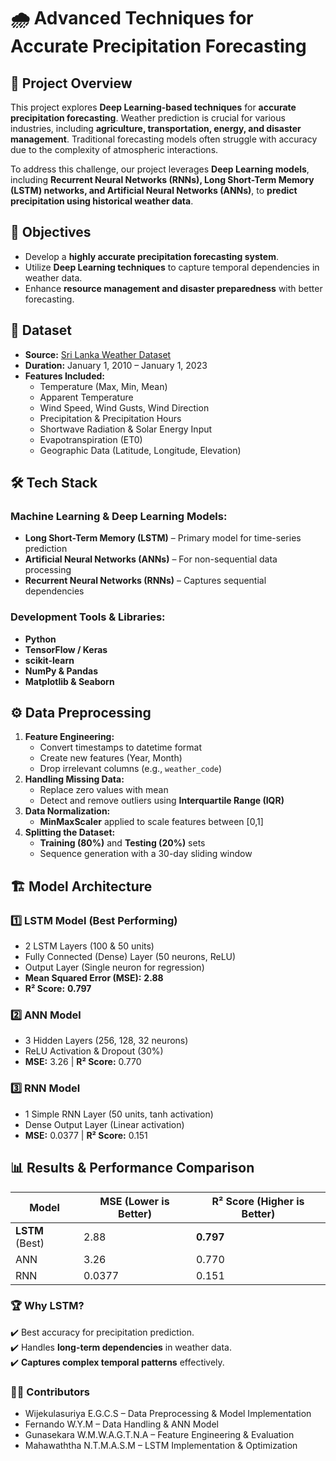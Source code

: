 # 🌧️ Advanced Techniques for Accurate Precipitation Forecasting

## 📌 Project Overview  
This project explores **Deep Learning-based techniques** for **accurate precipitation forecasting**. Weather prediction is crucial for various industries, including **agriculture, transportation, energy, and disaster management**. Traditional forecasting models often struggle with accuracy due to the complexity of atmospheric interactions.  

To address this challenge, our project leverages **Deep Learning models**, including **Recurrent Neural Networks (RNNs), Long Short-Term Memory (LSTM) networks, and Artificial Neural Networks (ANNs)**, to **predict precipitation using historical weather data**.  

## 🎯 Objectives  
- Develop a **highly accurate precipitation forecasting system**.  
- Utilize **Deep Learning techniques** to capture temporal dependencies in weather data.  
- Enhance **resource management and disaster preparedness** with better forecasting.  

## 🔬 Dataset  
- **Source:** [Sri Lanka Weather Dataset](https://www.kaggle.com/datasets/rasulmah/sri-lanka-weather-dataset)  
- **Duration:** January 1, 2010 – January 1, 2023  
- **Features Included:**  
  - Temperature (Max, Min, Mean)  
  - Apparent Temperature  
  - Wind Speed, Wind Gusts, Wind Direction  
  - Precipitation & Precipitation Hours  
  - Shortwave Radiation & Solar Energy Input  
  - Evapotranspiration (ET0)  
  - Geographic Data (Latitude, Longitude, Elevation)  

## 🛠️ Tech Stack  
### **Machine Learning & Deep Learning Models:**  
- **Long Short-Term Memory (LSTM)** – Primary model for time-series prediction  
- **Artificial Neural Networks (ANNs)** – For non-sequential data processing  
- **Recurrent Neural Networks (RNNs)** – Captures sequential dependencies  

### **Development Tools & Libraries:**  
- **Python**  
- **TensorFlow / Keras**  
- **scikit-learn**  
- **NumPy & Pandas**  
- **Matplotlib & Seaborn**  

## ⚙️ Data Preprocessing  
1. **Feature Engineering:**  
   - Convert timestamps to datetime format  
   - Create new features (Year, Month)  
   - Drop irrelevant columns (e.g., `weather_code`)  
2. **Handling Missing Data:**  
   - Replace zero values with mean  
   - Detect and remove outliers using **Interquartile Range (IQR)**  
3. **Data Normalization:**  
   - **MinMaxScaler** applied to scale features between [0,1]  
4. **Splitting the Dataset:**  
   - **Training (80%)** and **Testing (20%)** sets  
   - Sequence generation with a 30-day sliding window  

## 🏗️ Model Architecture  
### **1️⃣ LSTM Model (Best Performing)**
- 2 LSTM Layers (100 & 50 units)  
- Fully Connected (Dense) Layer (50 neurons, ReLU)  
- Output Layer (Single neuron for regression)  
- **Mean Squared Error (MSE):** **2.88**  
- **R² Score:** **0.797**  

### **2️⃣ ANN Model**
- 3 Hidden Layers (256, 128, 32 neurons)  
- ReLU Activation & Dropout (30%)  
- **MSE:** 3.26 | **R² Score:** 0.770  

### **3️⃣ RNN Model**
- 1 Simple RNN Layer (50 units, tanh activation)  
- Dense Output Layer (Linear activation)  
- **MSE:** 0.0377 | **R² Score:** 0.151  

## 📊 Results & Performance Comparison  
| Model | MSE (Lower is Better) | R² Score (Higher is Better) |
|--------|-----------------|------------|
| **LSTM** (Best) | 2.88 | **0.797** |
| ANN | 3.26 | 0.770 |
| RNN | 0.0377 | 0.151 |

### 🏆 **Why LSTM?**
✔️ Best accuracy for precipitation prediction.  
✔️ Handles **long-term dependencies** in weather data.  
✔️ **Captures complex temporal patterns** effectively.  

### 👨‍💻 Contributors
- Wijekulasuriya E.G.C.S – Data Preprocessing & Model Implementation
- Fernando W.Y.M – Data Handling & ANN Model
- Gunasekara W.M.W.A.G.T.N.A – Feature Engineering & Evaluation
- Mahawaththa N.T.M.A.S.M – LSTM Implementation & Optimization

